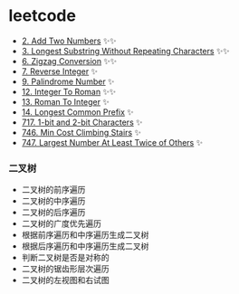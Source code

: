 # leetcode

* [2. Add Two Numbers](doc/2_AddTwoNumbers.md) ✨✨
* [3. Longest Substring Without Repeating Characters](doc/3_LongestSubstringWithoutRepeatingCharacters.md) ✨✨
* [6. Zigzag Conversion](doc/6_ZigzagConversion.md) ✨✨
* [7. Reverse Integer](doc/7_ReverseInteger.md) ✨
* [9. Palindrome Number](doc/9_PalindromeNumber.md) ✨
* [12. Integer To Roman](doc/12_IntegerToRoman.md) ✨✨
* [13. Roman To Integer](doc/13_RomanToInteger.md) ✨
* [14. Longest Common Prefix](doc/14_LongestCommonPrefix.md) ✨
* [717. 1-bit and 2-bit Characters](doc/717_1BitAnd2BitCharacters.md) ✨
* [746. Min Cost Climbing Stairs](doc/746_MinCostClimbingStairs.md) ✨
* [747. Largest Number At Least Twice of Others](doc/747_LargestNumberAtLeastTwiceOfOthers.md) ✨

### 二叉树
* 二叉树的前序遍历
* 二叉树的中序遍历
* 二叉树的后序遍历
* 二叉树的广度优先遍历
* 根据前序遍历和中序遍历生成二叉树
* 根据后序遍历和中序遍历生成二叉树
* 判断二叉树是否是对称的
* 二叉树的锯齿形层次遍历
* 二叉树的左视图和右试图
